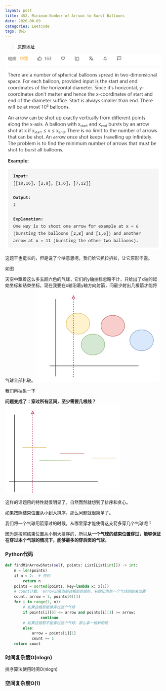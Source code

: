 ```yaml
---
layout: post
title: 452. Minimum Number of Arrows to Burst Balloons
date: 2020-08-09
categories: Leetcode
tags: 贪心
---
```


> [原题地址](https://leetcode-cn.com/problems/minimum-number-of-arrows-to-burst-balloons/) 

![](/images/posts/2020/08/0901.png)


这题干也挺长的，但是说了个啥意思呢，我们给它扒拉扒拉，让它原形毕露。

如图

天空中飘着这么多五颜六色的气球，它们的y轴坐标忽略不计，只给出了x轴的起始坐标和结束坐标。现在我要在x轴沿着y轴方向射箭，问最少射出几根箭才能将气球全部扎破。
![](/images/posts/2020/08/0902.png)

我们再抽象一下

**问题变成了：穿过所有区间，至少需要几根线？**
![](/images/posts/2020/08/0903.png)

这样的话题目的特性就很明显了，自然而然就想到了排序和贪心。

如果按照结束位置从小到大排序，那么问题就很简单了。

我们将一个气球用箭穿过的时候，从哪里穿才能使得这支箭多穿几个气球呢？

因为是按照结束位置从小到大排序的，所以**从一个气球的结束位置穿过，能够保证在穿过本个气球的情况下，能够最多的穿后面的气球。**

### Python代码
```python
def findMinArrowShots(self, points: List[List[int]]) -> int:
    n = len(points)
    if n < 2:  # 特判
        return n
    points = sorted(points, key=lambda x: x[1])
    # count计数， arrow记录当前这根箭的坐标，初始化为第一个气球的结束位置
    count, arrow = 1, points[0][1]
    for i in range(1, n):
        # 如果这根箭能够穿过这个气球
        if points[i][0] <= arrow and points[i][1] >= arrow:
                continue
        # 如果这根箭不能穿过这个气球，那么拿一根新的箭
        else:
            arrow = points[i][1]
            count += 1
    return count
```


### 时间复杂度O(nlogn)

排序算法使用时间O(nlogn)

### 空间复杂度O(1)


